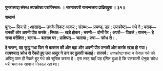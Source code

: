 **पुनरासाद्य संरब्ध उपक्रोष्टा पराक्स्थित: ।** **चरणावपरौ राजन्बलाय प्राक्षिपद्रुषा ॥ ३१॥** 

**शब्दार्थ** 

**पुन:—** **फिर से** **; आसाद्य—** **उनके निकट आकर** **; संरब्ध:—** **प्रचण्ड, उग्र** **; उपक्रोष्टा—** **गधे ने** **; पराक्—** **उनकी ओर अपनी पीठ** **करके** **; स्थित:—** **खड़े होकर** **; चरणौ—** **दोनों पैर** **; अपरौ—** **पिछले** **; राजन्—** **हे राजा परीक्षित** **; बलाय—** **बलराम पर** **; प्राक्षिपत्—** **चलाया** **; रुषा—** **क्रोध से।** **.** 

**हे राजन्, वह क्रुद्ध गधा फिर से बलराम की ओर बढ़ा और अपनी पीठ उनकी ओर करके** **खड़ा हो गया। तत्पश्चात् क्रोध से रेंकते हुए उस असुर ने उन पर दुलत्ती चलाई।** **तात्पर्य :** *उपक्रोष्टा* शब्द न केवल गधे को अपितु पास ही रेंकते हुए गधे को सूचित करता है। इस तरह यहाँ यह इंगित हुआ है कि बलशाली धेनुक क्रोध भरी भयानक आवाज निकाल रहा था।  